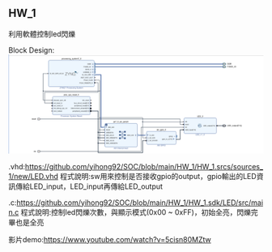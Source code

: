 ## HW_1
利用軟體控制led閃爍

Block Design:![image](https://github.com/yihong92/SOC/blob/main/HW_1/Block%20Design.png)

.vhd:https://github.com/yihong92/SOC/blob/main/HW_1/HW_1.srcs/sources_1/new/LED.vhd   程式說明:sw用來控制是否接收gpio的output，gpio輸出的LED資訊傳給LED_input，LED_input再傳給LED_output

.c:https://github.com/yihong92/SOC/blob/main/HW_1/HW_1.sdk/LED/src/main.c   程式說明:控制led閃爍次數，與顯示模式(0x00 ~ 0xFF)，初始全亮，閃爍完畢也是全亮

影片demo:https://www.youtube.com/watch?v=5cisn80MZtw
